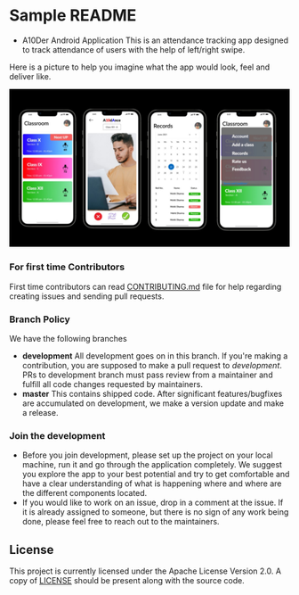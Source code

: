 # Sample README

- A10Der Android Application
This is an attendance tracking app designed to track attendance of users with the help of left/right swipe.

Here is a picture to help you imagine what the app would look, feel and deliver like.

<img alt="Sample App image" src="./img/sample.png">

### For first time Contributors

First time contributors can read [CONTRIBUTING.md](/CONTRIBUTING.md) file for help regarding creating issues and sending pull requests.

### Branch Policy

We have the following branches

 * **development** All development goes on in this branch. If you're making a contribution, you are supposed to make a pull request to _development_. PRs to development branch must pass review from a maintainer and fulfill all code changes requested by maintainers.
 * **master** This contains shipped code. After significant features/bugfixes are accumulated on development, we make a version update and make a release.

### Join the development

* Before you join development, please set up the project on your local machine, run it and go through the application completely. We suggest you explore the app to your best potential and try to get comfortable and have a clear understanding of what is happening where and where are the different components located.
* If you would like to work on an issue, drop in a comment at the issue. If it is already assigned to someone, but there is no sign of any work being done, please feel free to reach out to the maintainers.

## License

This project is currently licensed under the Apache License Version 2.0. A copy of [LICENSE](LICENSE) should be present along with the source code.
